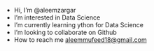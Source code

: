 -  Hi, I’m @aleemzargar
-  I’m interested in Data Science
-  I’m currently learning ython for Data Science
-  I’m looking to collaborate on Github
-  How to reach me aleemmufeed18@gmail.com

<!---
aleemzargar/aleemzargar is a ✨ special ✨ repository because its `README.md` (this file) appears on your GitHub profile.
You can click the Preview link to take a look at your changes.
--->
